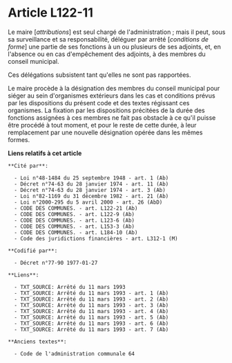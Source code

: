 # Article L122-11

Le maire [*attributions*] est seul chargé de l'administration ; mais il peut, sous sa surveillance et sa responsabilité,
déléguer par arrêté [*conditions de forme*] une partie de ses fonctions à un ou plusieurs de ses adjoints, et, en l'absence
ou en cas d'empêchement des adjoints, à des membres du conseil municipal.

Ces délégations subsistent tant qu'elles ne sont pas rapportées.

Le maire procède à la désignation des membres du conseil municipal pour siéger au sein d'organismes extérieurs dans les cas
et conditions prévus par les dispositions du présent code et des textes régissant ces organismes. La fixation par les
dispositions précitées de la durée des fonctions assignées à ces membres ne fait pas obstacle à ce qu'il puisse être procédé
à tout moment, et pour le reste de cette durée, à leur remplacement par une nouvelle désignation opérée dans les mêmes
formes.

**Liens relatifs à cet article**

	**Cité par**:

	  - Loi n°48-1484 du 25 septembre 1948 - art. 1 (Ab)
	  - Décret n°74-63 du 28 janvier 1974 - art. 11 (Ab)
	  - Décret n°74-63 du 28 janvier 1974 - art. 3 (Ab)
	  - Loi n°82-1169 du 31 décembre 1982 - art. 21 (Ab)
	  - Loi n°2000-295 du 5 avril 2000 - art. 26 (AbD)
	  - CODE DES COMMUNES. - art. L122-21 (Ab)
	  - CODE DES COMMUNES. - art. L122-9 (Ab)
	  - CODE DES COMMUNES. - art. L123-6 (Ab)
	  - CODE DES COMMUNES. - art. L153-3 (Ab)
	  - CODE DES COMMUNES. - art. L184-10 (Ab)
	  - Code des juridictions financières - art. L312-1 (M)

	**Codifié par**:

	  - Décret n°77-90 1977-01-27

	**Liens**:

	  - TXT_SOURCE: Arrêté du 11 mars 1993
	  - TXT_SOURCE: Arrêté du 11 mars 1993 - art. 1 (Ab)
	  - TXT_SOURCE: Arrêté du 11 mars 1993 - art. 2 (Ab)
	  - TXT_SOURCE: Arrêté du 11 mars 1993 - art. 3 (Ab)
	  - TXT_SOURCE: Arrêté du 11 mars 1993 - art. 4 (Ab)
	  - TXT_SOURCE: Arrêté du 11 mars 1993 - art. 5 (Ab)
	  - TXT_SOURCE: Arrêté du 11 mars 1993 - art. 6 (Ab)
	  - TXT_SOURCE: Arrêté du 11 mars 1993 - art. 7 (Ab)

	**Anciens textes**:

	  - Code de l'administration communale 64
